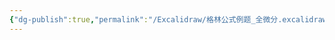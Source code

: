 ```yaml
---
{"dg-publish":true,"permalink":"/Excalidraw/格林公式例题_全微分.excalidraw/","tags":["excalidraw"]}
---
```

<style> .container {font-family: sans-serif; text-align: center;} .button-wrapper button {z-index: 1;height: 40px; width: 100px; margin: 10px;padding: 5px;} .excalidraw .App-menu_top .buttonList { display: flex;} .excalidraw-wrapper { height: 800px; margin: 50px; position: relative;} :root[dir="ltr"] .excalidraw .layer-ui__wrapper .zen-mode-transition.App-menu_bottom--transition-left {transform: none;} </style><script src="https://cdn.jsdelivr.net/npm/react@17/umd/react.production.min.js"></script><script src="https://cdn.jsdelivr.net/npm/react-dom@17/umd/react-dom.production.min.js"></script><script type="text/javascript" src="https://cdn.jsdelivr.net/npm/@excalidraw/excalidraw@0/dist/excalidraw.production.min.js"></script><div id="格林公式例题_全微分excalidraw.md"></div><script>(function(){const InitialData={"type":"excalidraw","version":2,"source":"https://github.com/zsviczian/obsidian-excalidraw-plugin/releases/tag/2.6.7","elements":[{"id":"AXKPGaypQC6Drdz55M2wG","type":"arrow","x":0.03092856599556626,"y":5.662498474121094,"width":357.16914467619193,"height":0,"angle":0,"strokeColor":"#1e1e1e","backgroundColor":"transparent","fillStyle":"solid","strokeWidth":1,"strokeStyle":"solid","roughness":0,"opacity":100,"groupIds":[],"frameId":null,"index":"a0","roundness":{"type":2},"seed":1100916469,"version":88,"versionNonce":377637222,"isDeleted":false,"boundElements":[],"updated":1741251989476,"link":null,"locked":false,"points":[[0,0],[357.16914467619193,0]],"lastCommittedPoint":null,"startBinding":null,"endBinding":null,"startArrowhead":null,"endArrowhead":"arrow","elbowed":false},{"id":"1KoCBIPTtsvt7Sfrg5PTT","type":"arrow","x":34.799987792968786,"y":63.84095751964651,"width":0,"height":376.57846820079874,"angle":0,"strokeColor":"#1e1e1e","backgroundColor":"transparent","fillStyle":"solid","strokeWidth":1,"strokeStyle":"solid","roughness":0,"opacity":100,"groupIds":[],"frameId":null,"index":"a1","roundness":{"type":2},"seed":1798942485,"version":134,"versionNonce":615108282,"isDeleted":false,"boundElements":[],"updated":1741251984511,"link":null,"locked":false,"points":[[0,0],[0,-376.57846820079874]],"lastCommittedPoint":null,"startBinding":null,"endBinding":null,"startArrowhead":null,"endArrowhead":"arrow","elbowed":false},{"id":"Shj09ciC","type":"text","x":377.2000732421875,"y":-6.337501525878906,"width":12,"height":25,"angle":0,"strokeColor":"#1e1e1e","backgroundColor":"transparent","fillStyle":"solid","strokeWidth":1,"strokeStyle":"solid","roughness":0,"opacity":100,"groupIds":[],"frameId":null,"index":"a2","roundness":null,"seed":1572611867,"version":4,"versionNonce":180439093,"isDeleted":false,"boundElements":[],"updated":1741180872439,"link":null,"locked":false,"text":"x","rawText":"x","fontSize":20,"fontFamily":5,"textAlign":"left","verticalAlign":"top","containerId":null,"originalText":"x","autoResize":true,"lineHeight":1.25},{"id":"IslR5yBa","type":"text","x":-2,"y":-315.1375198364258,"width":11,"height":25,"angle":0,"strokeColor":"#1e1e1e","backgroundColor":"transparent","fillStyle":"solid","strokeWidth":1,"strokeStyle":"solid","roughness":0,"opacity":100,"groupIds":[],"frameId":null,"index":"a3","roundness":null,"seed":1922651707,"version":6,"versionNonce":681694357,"isDeleted":false,"boundElements":[],"updated":1741180877213,"link":null,"locked":false,"text":"y","rawText":"y","fontSize":20,"fontFamily":5,"textAlign":"left","verticalAlign":"top","containerId":null,"originalText":"y","autoResize":true,"lineHeight":1.25},{"id":"92znp4-hEgnIt59_8baYS","type":"freedraw","x":225.2643676350857,"y":-228.58919909570892,"width":0.0001,"height":0.0001,"angle":0,"strokeColor":"#1e1e1e","backgroundColor":"transparent","fillStyle":"solid","strokeWidth":1,"strokeStyle":"solid","roughness":0,"opacity":100,"groupIds":[],"frameId":null,"index":"a4","roundness":null,"seed":647165306,"version":21,"versionNonce":1823111738,"isDeleted":false,"boundElements":null,"updated":1741251964830,"link":null,"locked":false,"points":[[0,0],[0.0001,0.0001]],"pressures":[],"simulatePressure":true,"lastCommittedPoint":[0.0001,0.0001]},{"id":"NnpW7ISS","type":"image","x":212.8696064019461,"y":-264.63645992568456,"width":37,"height":16,"angle":0,"strokeColor":"#000000","backgroundColor":"transparent","fillStyle":"hachure","strokeWidth":1,"strokeStyle":"solid","roughness":1,"opacity":100,"roundness":null,"seed":27856,"version":57,"versionNonce":2039205050,"updated":1741251927519,"isDeleted":false,"groupIds":[],"boundElements":[],"link":null,"locked":false,"fileId":"3c25003df8d6b557ca1f4ed024abbfab708dee80","scale":[1,1],"index":"a5","frameId":null,"status":"pending","crop":null},{"id":"6qV419BJ","type":"image","x":91.42005624059425,"y":20.327413200436354,"width":36,"height":16,"angle":0,"strokeColor":"#000000","backgroundColor":"transparent","fillStyle":"hachure","strokeWidth":1,"strokeStyle":"solid","roughness":1,"opacity":100,"roundness":null,"seed":81110,"version":47,"versionNonce":1670555962,"updated":1741251956722,"isDeleted":false,"groupIds":[],"boundElements":[{"id":"kZSjYegR0Y_lFmwtTdHeS","type":"arrow"}],"link":null,"locked":false,"fileId":"80400c7c07fa29e075bc6ce337a241e101f27f8d","scale":[1,1],"index":"a6","frameId":null,"status":"pending","crop":null},{"id":"kIR5rJ_VPxh0hmQFAtT6C","type":"freedraw","x":109.53673620458687,"y":5.977118069660719,"width":0.0001,"height":0.0001,"angle":0,"strokeColor":"#1971c2","backgroundColor":"transparent","fillStyle":"solid","strokeWidth":1,"strokeStyle":"solid","roughness":0,"opacity":100,"groupIds":[],"frameId":null,"index":"a7","roundness":null,"seed":227173158,"version":3,"versionNonce":1781265146,"isDeleted":false,"boundElements":null,"updated":1741251946177,"link":null,"locked":false,"points":[[0,0],[0.0001,0.0001]],"pressures":[],"simulatePressure":true,"lastCommittedPoint":[0.0001,0.0001]},{"id":"kZSjYegR0Y_lFmwtTdHeS","type":"arrow","x":112.02546572134986,"y":6.599300448851523,"width":114.48336161106283,"height":0,"angle":0,"strokeColor":"#1971c2","backgroundColor":"transparent","fillStyle":"solid","strokeWidth":1,"strokeStyle":"dashed","roughness":0,"opacity":100,"groupIds":[],"frameId":null,"index":"a8","roundness":{"type":2},"seed":192085114,"version":32,"versionNonce":2091763834,"isDeleted":false,"boundElements":null,"updated":1741251956722,"link":null,"locked":false,"points":[[0,0],[114.48336161106283,0]],"lastCommittedPoint":null,"startBinding":{"elementId":"6qV419BJ","focus":-2.716014093948104,"gap":13.728112751584831,"fixedPoint":null},"endBinding":null,"startArrowhead":null,"endArrowhead":"arrow","elbowed":false},{"id":"imtjHoKqqKH3zotVbNWVk","type":"arrow","x":226.5088273324127,"y":6.599300448851523,"width":0,"height":232.69974629306105,"angle":0,"strokeColor":"#1971c2","backgroundColor":"transparent","fillStyle":"solid","strokeWidth":1,"strokeStyle":"dashed","roughness":0,"opacity":100,"groupIds":[],"frameId":null,"index":"a9","roundness":{"type":2},"seed":1926308538,"version":46,"versionNonce":1380197370,"isDeleted":false,"boundElements":null,"updated":1741251962163,"link":null,"locked":false,"points":[[0,0],[0,-232.69974629306105]],"lastCommittedPoint":null,"startBinding":null,"endBinding":null,"startArrowhead":null,"endArrowhead":"arrow","elbowed":false},{"id":"pJF3wwBO","type":"image","x":213.4918362506096,"y":17.838683683673366,"width":37,"height":16,"angle":0,"strokeColor":"#000000","backgroundColor":"transparent","fillStyle":"hachure","strokeWidth":1,"strokeStyle":"solid","roughness":1,"opacity":100,"roundness":null,"seed":56308,"version":36,"versionNonce":1275883002,"updated":1741251976146,"isDeleted":false,"groupIds":[],"boundElements":[],"link":null,"locked":false,"fileId":"fe6c2da2ca072a6dcdb5bc9b1eee9a1dc1ab3d0e","scale":[1,1],"index":"aA","frameId":null,"status":"pending","crop":null}],"appState":{"theme":"dark","viewBackgroundColor":"#ffffff","currentItemStrokeColor":"#1971c2","currentItemBackgroundColor":"transparent","currentItemFillStyle":"solid","currentItemStrokeWidth":1,"currentItemStrokeStyle":"dashed","currentItemRoughness":0,"currentItemOpacity":100,"currentItemFontFamily":5,"currentItemFontSize":20,"currentItemTextAlign":"left","currentItemStartArrowhead":null,"currentItemEndArrowhead":"arrow","currentItemArrowType":"round","scrollX":362.784707426871,"scrollY":409.1220775716683,"zoom":{"value":1.285777},"currentItemRoundness":"round","gridSize":null,"gridStep":5,"gridModeEnabled":false,"gridColor":{"Bold":"rgba(217, 217, 217, 0.5)","Regular":"rgba(230, 230, 230, 0.5)"},"currentStrokeOptions":null,"frameRendering":{"enabled":true,"clip":true,"name":true,"outline":true},"objectsSnapModeEnabled":false,"activeTool":{"type":"selection","customType":null,"locked":false,"lastActiveTool":null}},"files":{}};InitialData.scrollToContent=true;App=()=>{const e=React.useRef(null),t=React.useRef(null),[n,i]=React.useState({width:void 0,height:void 0});return React.useEffect(()=>{i({width:t.current.getBoundingClientRect().width,height:t.current.getBoundingClientRect().height});const e=()=>{i({width:t.current.getBoundingClientRect().width,height:t.current.getBoundingClientRect().height})};return window.addEventListener("resize",e),()=>window.removeEventListener("resize",e)},[t]),React.createElement(React.Fragment,null,React.createElement("div",{className:"excalidraw-wrapper",ref:t},React.createElement(ExcalidrawLib.Excalidraw,{ref:e,width:n.width,height:n.height,initialData:InitialData,viewModeEnabled:!0,zenModeEnabled:!0,gridModeEnabled:!1})))},excalidrawWrapper=document.getElementById("格林公式例题_全微分excalidraw.md");ReactDOM.render(React.createElement(App),excalidrawWrapper);})();</script>